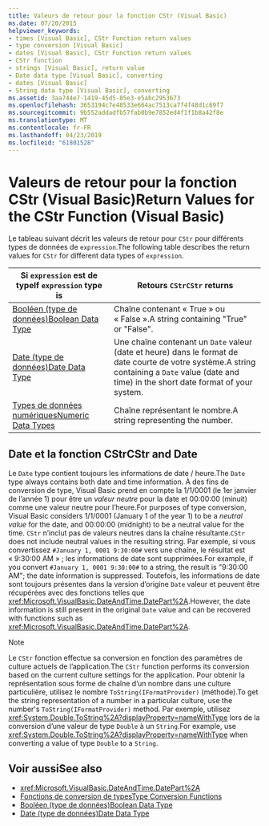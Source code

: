 ```yaml
---
title: Valeurs de retour pour la fonction CStr (Visual Basic)
ms.date: 07/20/2015
helpviewer_keywords:
- times [Visual Basic], CStr Function return values
- type conversion [Visual Basic]
- dates [Visual Basic], CStr Function return values
- CStr function
- strings [Visual Basic], return value
- Date data type [Visual Basic], converting
- dates [Visual Basic]
- String data type [Visual Basic], converting
ms.assetid: 3aa744e7-1419-45d5-85e3-e5abc2953673
ms.openlocfilehash: 3653194c7e48533e664ac7513ca7f4f48d1c69f7
ms.sourcegitcommit: 9b552addadfb57fab0b9e7852ed4f1f1b8a42f8e
ms.translationtype: MT
ms.contentlocale: fr-FR
ms.lasthandoff: 04/23/2019
ms.locfileid: "61801528"
---
```

# <a name="return-values-for-the-cstr-function-visual-basic"></a><span data-ttu-id="71442-102">Valeurs de retour pour la fonction CStr (Visual Basic)</span><span class="sxs-lookup"><span data-stu-id="71442-102">Return Values for the CStr Function (Visual Basic)</span></span>
<span data-ttu-id="71442-103">Le tableau suivant décrit les valeurs de retour pour `CStr` pour différents types de données de `expression`.</span><span class="sxs-lookup"><span data-stu-id="71442-103">The following table describes the return values for `CStr` for different data types of `expression`.</span></span>  
  
|<span data-ttu-id="71442-104">Si `expression` est de type</span><span class="sxs-lookup"><span data-stu-id="71442-104">If `expression` type is</span></span>|<span data-ttu-id="71442-105">Retours `CStr`</span><span class="sxs-lookup"><span data-stu-id="71442-105">`CStr` returns</span></span>|  
|-----------------------------|--------------------|  
|[<span data-ttu-id="71442-106">Booléen (type de données)</span><span class="sxs-lookup"><span data-stu-id="71442-106">Boolean Data Type</span></span>](../../../visual-basic/language-reference/data-types/boolean-data-type.md)|<span data-ttu-id="71442-107">Chaîne contenant « True » ou « False ».</span><span class="sxs-lookup"><span data-stu-id="71442-107">A string containing "True" or "False".</span></span>|  
|[<span data-ttu-id="71442-108">Date (type de données)</span><span class="sxs-lookup"><span data-stu-id="71442-108">Date Data Type</span></span>](../../../visual-basic/language-reference/data-types/date-data-type.md)|<span data-ttu-id="71442-109">Une chaîne contenant un `Date` valeur (date et heure) dans le format de date courte de votre système.</span><span class="sxs-lookup"><span data-stu-id="71442-109">A string containing a `Date` value (date and time) in the short date format of your system.</span></span>|  
|[<span data-ttu-id="71442-110">Types de données numériques</span><span class="sxs-lookup"><span data-stu-id="71442-110">Numeric Data Types</span></span>](../../../visual-basic/programming-guide/language-features/data-types/numeric-data-types.md)|<span data-ttu-id="71442-111">Chaîne représentant le nombre.</span><span class="sxs-lookup"><span data-stu-id="71442-111">A string representing the number.</span></span>|  
  
## <a name="cstr-and-date"></a><span data-ttu-id="71442-112">Date et la fonction CStr</span><span class="sxs-lookup"><span data-stu-id="71442-112">CStr and Date</span></span>  
 <span data-ttu-id="71442-113">Le `Date` type contient toujours les informations de date / heure.</span><span class="sxs-lookup"><span data-stu-id="71442-113">The `Date` type always contains both date and time information.</span></span> <span data-ttu-id="71442-114">À des fins de conversion de type, Visual Basic prend en compte la 1/1/0001 (le 1er janvier de l’année 1) pour être un *valeur neutre* pour la date et 00:00:00 (minuit) comme une valeur neutre pour l’heure.</span><span class="sxs-lookup"><span data-stu-id="71442-114">For purposes of type conversion, Visual Basic considers 1/1/0001 (January 1 of the year 1) to be a *neutral value* for the date, and 00:00:00 (midnight) to be a neutral value for the time.</span></span> <span data-ttu-id="71442-115">`CStr` n’inclut pas de valeurs neutres dans la chaîne résultante.</span><span class="sxs-lookup"><span data-stu-id="71442-115">`CStr` does not include neutral values in the resulting string.</span></span> <span data-ttu-id="71442-116">Par exemple, si vous convertissez `#January 1, 0001 9:30:00#` vers une chaîne, le résultat est « 9:30:00 AM » ; les informations de date sont supprimées.</span><span class="sxs-lookup"><span data-stu-id="71442-116">For example, if you convert `#January 1, 0001 9:30:00#` to a string, the result is "9:30:00 AM"; the date information is suppressed.</span></span> <span data-ttu-id="71442-117">Toutefois, les informations de date sont toujours présentes dans la version d’origine `Date` valeur et peuvent être récupérées avec des fonctions telles que <xref:Microsoft.VisualBasic.DateAndTime.DatePart%2A>.</span><span class="sxs-lookup"><span data-stu-id="71442-117">However, the date information is still present in the original `Date` value and can be recovered with functions such as <xref:Microsoft.VisualBasic.DateAndTime.DatePart%2A>.</span></span>  
  
> [!NOTE]
>  <span data-ttu-id="71442-118">Le `CStr` fonction effectue sa conversion en fonction des paramètres de culture actuels de l’application.</span><span class="sxs-lookup"><span data-stu-id="71442-118">The `CStr` function performs its conversion based on the current culture settings for the application.</span></span> <span data-ttu-id="71442-119">Pour obtenir la représentation sous forme de chaîne d’un nombre dans une culture particulière, utilisez le nombre `ToString(IFormatProvider)` (méthode).</span><span class="sxs-lookup"><span data-stu-id="71442-119">To get the string representation of a number in a particular culture, use the number's `ToString(IFormatProvider)` method.</span></span> <span data-ttu-id="71442-120">Par exemple, utilisez <xref:System.Double.ToString%2A?displayProperty=nameWithType> lors de la conversion d’une valeur de type `Double` à un `String`.</span><span class="sxs-lookup"><span data-stu-id="71442-120">For example, use <xref:System.Double.ToString%2A?displayProperty=nameWithType> when converting a value of type `Double` to a `String`.</span></span>  
  
## <a name="see-also"></a><span data-ttu-id="71442-121">Voir aussi</span><span class="sxs-lookup"><span data-stu-id="71442-121">See also</span></span>

- <xref:Microsoft.VisualBasic.DateAndTime.DatePart%2A>
- [<span data-ttu-id="71442-122">Fonctions de conversion de types</span><span class="sxs-lookup"><span data-stu-id="71442-122">Type Conversion Functions</span></span>](../../../visual-basic/language-reference/functions/type-conversion-functions.md)
- [<span data-ttu-id="71442-123">Booléen (type de données)</span><span class="sxs-lookup"><span data-stu-id="71442-123">Boolean Data Type</span></span>](../../../visual-basic/language-reference/data-types/boolean-data-type.md)
- [<span data-ttu-id="71442-124">Date (type de données)</span><span class="sxs-lookup"><span data-stu-id="71442-124">Date Data Type</span></span>](../../../visual-basic/language-reference/data-types/date-data-type.md)
